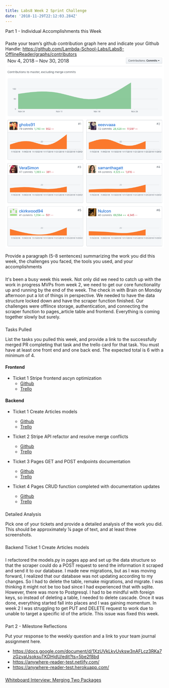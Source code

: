 ```yaml
---
title: Labs8 Week 2 Sprint Challenge
date: '2018-11-29T22:12:03.284Z'
---
```


Part 1 - Individual Accomplishments this Week

###

Paste your team’s github contribution graph here and indicate your Github Handle:
https://github.com/Lambda-School-Labs/Labs8-OfflineReader/graphs/contributors
![Contribution Graph](contribution.png)

Provide a paragraph (5-8 sentences) summarizing the work you did this week, the challenges you faced, the tools you used, and your accomplishments

###

It's been a busy week this week. Not only did we need to catch up with the work in progress MVPs from week 2, we need to get our core functionality up and running by the end of the week.
The check in with Brain on Monday afternoon put a lot of things in perspective. We needed to have the data structure locked down and have the scraper function finished. Our challenges were offlince storage, authentication, and connecting the scraper function to pages_article table and frontend. Everything is coming together slowly but surely.

###

Tasks Pulled

List the tasks you pulled this week, and provide a link to the successfully merged PR completing that task and the trello card for that task. You must have at least one front end and one back end. The expected total is 6 with a minimum of 4.

#### Frontend

- Ticket 1 Stripe frontend ascyn optimization
  - [Github](https://github.com/Lambda-School-Labs/Labs8-OfflineReader/pull/70)
  - [Trello](https://trello.com/c/5JWLs6Rr)

#### Backend

- Ticket 1 Create Articles models

  - [Github](https://github.com/Lambda-School-Labs/Labs8-OfflineReader/pull/79)
  - [Trello](https://trello.com/c/nyy1KXJH)

- Ticket 2 Stripe API refactor and resolve merge conflicts

  - [Github](https://github.com/Lambda-School-Labs/Labs8-OfflineReader/pull/64)
  - [Trello](https://trello.com/c/ePP18GFt)

- Ticket 3 Pages GET and POST endpoints documentation

  - [Github](https://github.com/Lambda-School-Labs/Labs8-OfflineReader/pull/60)
  - [Trello](https://trello.com/c/RoXDX3cC)

- Ticket 4 Pages CRUD function completed with documentation updates
  - [Github](https://github.com/Lambda-School-Labs/Labs8-OfflineReader/pull/84)
  - [Trello](https://trello.com/c/lKzYA2sc)

###

Detailed Analysis

Pick one of your tickets and provide a detailed analysis of the work you did. This should be approximately ¼ page of text, and at least three screenshots.

###

Backend Ticket 1 Create Articles models

###

I refactored the models.py in pages app and set up the data structure so that the scraper could do a POST request to send the information it scraped and send it to our database. I made new migrations, but as I was moving forward, I realized that our database was not updating according to my changes. So I had to delete the table, remake migrations, and migrate. I was thinking it might not be too bad since I had experienced that with sqlite. However, there was more to Postgresql. I had to be mindful with foreign keys, so instead of deleting a table, I needed to delete cascade. Once it was done, everything started fall into places and I was gaining momentum. In week 2 I was struggling to get PUT and DELETE request to work due to unable to target a specific id of the article. This issue was fixed this week.

###

Part 2 - Milestone Reflections

Put your response to the weekly question and a link to your team journal assignment here.

- https://docs.google.com/document/d/1XzUVkLkvUvksw3nAFLcz3RKa7zGzvaUsoksuTKDHjdU/edit?ts=5be2f8bd
- https://anywhere-reader-test.netlify.com/
- https://anywhere-reader-test.herokuapp.com/

###

[Whiteboard Interview: Merging Two Packages](https://youtu.be/)
